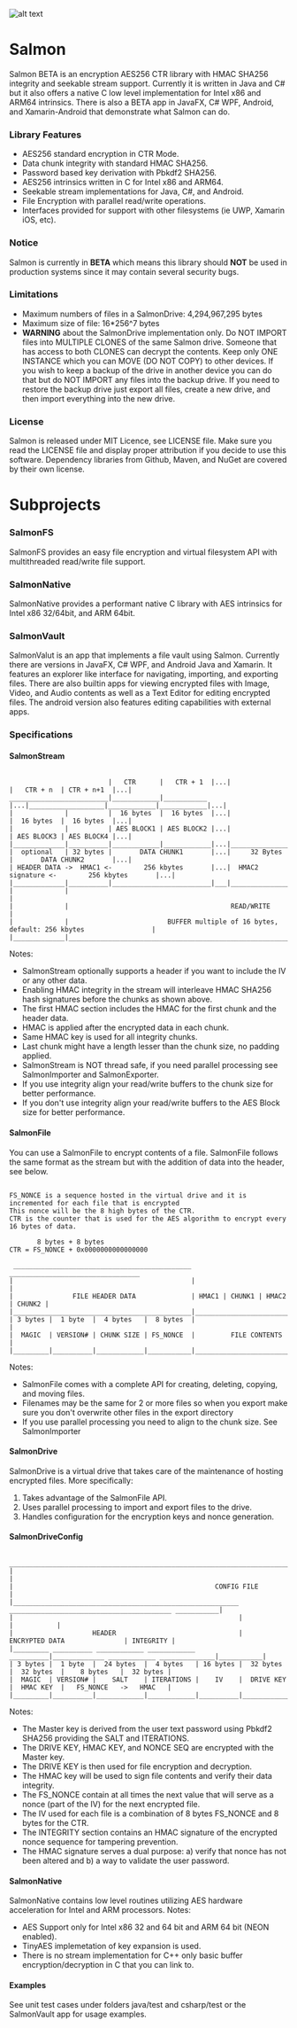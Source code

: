![alt text](https://github.com/mku11/Salmon/blob/main/common/common-res/icons/logo.png)
# Salmon
Salmon BETA is an encryption AES256 CTR library with HMAC SHA256 integrity and seekable stream support. Currently it is written in Java and C# but it also offers a native C low level implementation for Intel x86 and ARM64 intrinsics. There is also a BETA app in JavaFX, C# WPF, Android, and Xamarin-Android that demonstrate what Salmon can do.

### Library Features
* AES256 standard encryption in CTR Mode.
* Data chunk integrity with standard HMAC SHA256.
* Password based key derivation with Pbkdf2 SHA256.
* AES256 intrinsics written in C for Intel x86 and ARM64.
* Seekable stream implementations for Java, C#, and Android.
* File Encryption with parallel read/write operations.
* Interfaces provided for support with other filesystems (ie UWP, Xamarin iOS, etc).

### Notice
Salmon is currently in **BETA** which means this library should **NOT** be used in production systems since it may contain several security bugs. 

### Limitations
* Maximum numbers of files in a SalmonDrive: 4,294,967,295 bytes
* Maximum size of file: 16*256^7 bytes
* **WARNING** about the SalmonDrive implementation only. Do NOT IMPORT files into MULTIPLE CLONES of the same Salmon drive. Someone that has access to both CLONES can decrypt the contents. Keep only ONE INSTANCE which you can MOVE (DO NOT COPY) to other devices. If you wish to keep a backup of the drive in another device you can do that but do NOT IMPORT any files into the backup drive. If you need to restore the backup drive just export all files, create a new drive, and then import everything into the new drive.

### License
Salmon is released under MIT Licence, see LICENSE file.
Make sure you read the LICENSE file and display proper attribution if you decide to use this software.
Dependency libraries from Github, Maven, and NuGet are covered by their own license.

# Subprojects  
### SalmonFS
SalmonFS provides an easy file encryption and virtual filesystem API with multithreaded read/write file support.

### SalmonNative
SalmonNative provides a performant native C library with AES intrinsics for Intel x86 32/64bit, and ARM 64bit.

### SalmonVault
SalmonValut is an app that implements a file vault using Salmon. Currently there are versions in JavaFX, C# WPF, and Android Java and Xamarin. It features an explorer like interface for navigating, importing, and exporting files. There are also builtin apps for viewing encrypted files with Image, Video, and Audio contents as well as a Text Editor for editing encrypted files. The android version also features editing capabilities with external apps.

### Specifications
#### SalmonStream
```

                         |   CTR      |   CTR + 1  |...|                   |   CTR + n  | CTR + n+1  |...|
_________________________|____________|___________ |...|___________________|____________|____________|...|
|             |          |  16 bytes  |  16 bytes  |...|                   |  16 bytes  |  16 bytes  |...|
|             |          | AES BLOCK1 | AES BLOCK2 |...|                   | AES BLOCK3 | AES BLOCK4 |...|
|_____________|__________|____________|____________|...|___________________|____________|____________|...|
|  optional   | 32 bytes |       DATA CHUNK1       |...|     32 Bytes      |       DATA CHUNK2       |...|
| HEADER DATA ->  HMAC1 <-        256 kbytes       |...|  HMAC2 signature <-        256 kbytes       |...|
|_____________|__________|_________________________|___|___________________|_________________________|___|
|             |                                                                                          |
|             |                                         READ/WRITE                                       |
|             |                         BUFFER multiple of 16 bytes, default: 256 kbytes                 |
|_____________|__________________________________________________________________________________________|

```
Notes:
* SalmonStream optionally supports a header if you want to include the IV or any other data. 
* Enabling HMAC integrity in the stream will interleave HMAC SHA256 hash signatures before the chunks as shown above.
* The first HMAC section includes the HMAC for the first chunk and the header data.
* HMAC is applied after the encrypted data in each chunk.
* Same HMAC key is used for all integrity chunks.
* Last chunk might have a length lesser than the chunk size, no padding applied.
* SalmonStream is NOT thread safe, if you need parallel processing see SalmonImporter and SalmonExporter.
* If you use integrity align your read/write buffers to the chunk size for better performance.
* If you don't use integrity align your read/write buffers to the AES Block size for better performance.

#### SalmonFile

You can use a SalmonFile to encrypt contents of a file.
SalmonFile follows the same format as the stream but with the addition of data into the header, see below.
```

FS_NONCE is a sequence hosted in the virtual drive and it is incremented for each file that is encrypted
This nonce will be the 8 high bytes of the CTR. 
CTR is the counter that is used for the AES algorithm to encrypt every 16 bytes of data.

       8 bytes + 8 bytes
CTR = FS_NONCE + 0x0000000000000000

 _____________________________________________ _________________________________
|                                             |                                 |
|               FILE HEADER DATA              | HMAC1 | CHUNK1 | HMAC2 | CHUNK2 |
|_____________________________________________|_________________________________|    
| 3 bytes |  1 byte  |  4 bytes   |  8 bytes  |                                 |
|  MAGIC  | VERSION# | CHUNK SIZE | FS_NONCE  |         FILE CONTENTS           |
|_________|__________|____________|___________|_________________________________|

```

Notes:
* SalmonFile comes with a complete API for creating, deleting, copying, and moving files.
* Filenames may be the same for 2 or more files so when you export make sure you don't overwrite 
other files in the export directory
* If you use parallel processing you need to align to the chunk size. See SalmonImporter

#### SalmonDrive
SalmonDrive is a virtual drive that takes care of the maintenance of hosting encrypted files.
More specifically:
1) Takes advantage of the SalmonFile API.
2) Uses parallel processing to import and export files to the drive.
3) Handles configuration for the encryption keys and nonce generation.

#### SalmonDriveConfig

```
 _______________________________________________________________________________________________________________
|                                                                                                               |
|                                                   CONFIG FILE                                                 |
|_________________________________________________________ _________________________________________ ___________|
|                                                         |                                         |           |
|                    HEADER                               |            ENCRYPTED DATA               | INTEGRITY |
|_________ __________ ____________ ____________ __________|_____________ ____________ ______________|___________|
| 3 bytes |  1 byte  |  24 bytes  |  4 bytes   | 16 bytes |  32 bytes   |  32 bytes  |    8 bytes   |  32 bytes |
|  MAGIC  | VERSION# |    SALT    | ITERATIONS |    IV    |  DRIVE KEY  |  HMAC KEY  |   FS_NONCE   ->   HMAC   |
|_________|__________|____________|____________|__________|_____________|____________|______________|___________|

```

Notes:
* The Master key is derived from the user text password using Pbkdf2 SHA256 providing the SALT and ITERATIONS.
* The DRIVE KEY, HMAC KEY, and NONCE SEQ are encrypted with the Master key.
* The DRIVE KEY is then used for file encryption and decryption.
* The HMAC key will be used to sign file contents and verify their data integrity.
* The FS_NONCE contain at all times the next value that will serve as a nonce (part of the IV) for the next encrypted file.
* The IV used for each file is a combination of 8 bytes FS_NONCE and 8 bytes for the CTR.
* The INTEGRITY section contains an HMAC signature of the encrypted nonce sequence for tampering prevention.
* The HMAC signature serves a dual purpose: a) verify that nonce has not been altered and b) a way to validate the user password.

#### SalmonNative
SalmonNative contains low level routines utilizing AES hardware acceleration for Intel and ARM processors.
Notes:
* AES Support only for Intel x86 32 and 64 bit and ARM 64 bit (NEON enabled).
* TinyAES implemetation of key expansion is used.
* There is no stream implementation for C++ only basic buffer encryption/decryption in C that you can link to.

#### Examples
See unit test cases under folders java/test and csharp/test or the SalmonVault app for usage examples.

